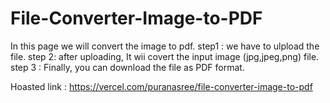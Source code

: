 # File-Converter-Image-to-PDF
In this page we will convert the image to pdf.
step1 : we have to ulpload the file.
step 2: after uploading, It wii covert the input image (jpg,jpeg,png) file.
step 3 : Finally, you can download the file as PDF format.

Hoasted link : https://vercel.com/puranasree/file-converter-image-to-pdf
